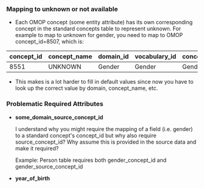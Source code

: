 
### Mapping to unknown or not available
- Each OMOP concept (some entity attribute) has its own corresponding
concept in the standard concepts table to represent unknown. For example to map to unknown for gender, you need to map to OMOP concept_id=8507, which is:

concept_id | concept_name | domain_id |vocabulary_id | concept_class_id | standard_concept | concept_code | valid_start_date | valid_end_date | invalid_reason
------ | ------ | ------ |------ | ------ | ------ | ------ | ------ | ------ | ------
8551 | UNKNOWN | Gender | Gender | Gender | S | M | 1970-01-01 | 2014-07-31

- This makes is a lot harder to fill in default values since now you have to look up the correct value by domain, concept_name, etc.

### Problematic Required Attributes

- **some\_domain\_source\_concept\_id**

    I understand why you might require the mapping of a field (i.e. gender) to a standard concept's concept_id
    but why also require source_concept_id? Why assume this is provided in the source data and make it required?

    Example: Person table requires both gender_concept_id and gender_source_concept_id

- **year\_of\_birth**
